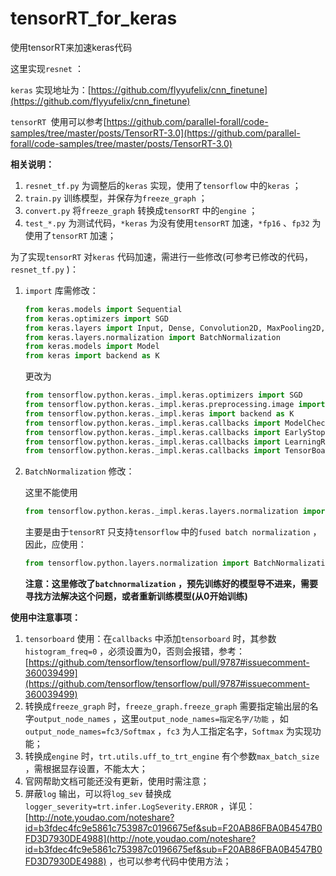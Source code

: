 # tensorRT_for_keras
使用tensorRT来加速keras代码



这里实现`resnet` ：

`keras` 实现地址为：[https://github.com/flyyufelix/cnn_finetune](https://github.com/flyyufelix/cnn_finetune)

`tensorRT `使用可以参考[https://github.com/parallel-forall/code-samples/tree/master/posts/TensorRT-3.0](https://github.com/parallel-forall/code-samples/tree/master/posts/TensorRT-3.0)



**相关说明：** 

1. `resnet_tf.py` 为调整后的`keras` 实现，使用了`tensorflow` 中的`keras` ；
2. `train.py` 训练模型，并保存为`freeze_graph` ；
3. `convert.py` 将`freeze_graph` 转换成`tensorRT` 中的`engine` ；
4. `test_*.py` 为测试代码，`*keras` 为没有使用`tensorRT` 加速，`*fp16` 、`fp32` 为使用了`tensorRT` 加速；



为了实现`tensorRT` 对`keras` 代码加速，需进行一些修改(可参考已修改的代码，`resnet_tf.py` )：

1. `import` 库需修改：

   ```python
   from keras.models import Sequential
   from keras.optimizers import SGD
   from keras.layers import Input, Dense, Convolution2D, MaxPooling2D, AveragePooling2D, ZeroPadding2D, Dropout, Flatten, merge, Reshape, Activation
   from keras.layers.normalization import BatchNormalization
   from keras.models import Model
   from keras import backend as K
   ```

   更改为

   ```python
   from tensorflow.python.keras._impl.keras.optimizers import SGD
   from tensorflow.python.keras._impl.keras.preprocessing.image import ImageDataGenerator
   from tensorflow.python.keras._impl.keras import backend as K
   from tensorflow.python.keras._impl.keras.callbacks import ModelCheckpoint
   from tensorflow.python.keras._impl.keras.callbacks import EarlyStopping
   from tensorflow.python.keras._impl.keras.callbacks import LearningRateScheduler
   from tensorflow.python.keras._impl.keras.callbacks import TensorBoard
   ```

2. `BatchNormalization` 修改：

   这里不能使用

   ```python
   from tensorflow.python.keras._impl.keras.layers.normalization import BatchNormalization
   ```

   主要是由于`tensorRT` 只支持`tensorflow` 中的`fused batch normalization` ，因此，应使用：

   ```python
   from tensorflow.python.layers.normalization import BatchNormalization
   ```

   **注意：这里修改了`batchnormalization` ，预先训练好的模型导不进来，需要寻找方法解决这个问题，或者重新训练模型(从0开始训练)**



**使用中注意事项：**

1. `tensorboard` 使用：在`callbacks` 中添加`tensorboard` 时，其参数`histogram_freq=0` ，必须设置为0，否则会报错，参考：[https://github.com/tensorflow/tensorflow/pull/9787#issuecomment-360039499](https://github.com/tensorflow/tensorflow/pull/9787#issuecomment-360039499)
2. 转换成`freeze_graph` 时，`freeze_graph.freeze_graph` 需要指定输出层的名字`output_node_names` ，这里`output_node_names=指定名字/功能` ，如`output_node_names=fc3/Softmax` ，`fc3` 为人工指定名字，`Softmax` 为实现功能；
3. 转换成`engine` 时，`trt.utils.uff_to_trt_engine` 有个参数`max_batch_size` ，需根据显存设置，不能太大；
4. 官网帮助文档可能还没有更新，使用时需注意；
5. 屏蔽`log` 输出，可以将`log_sev` 替换成`logger_severity=trt.infer.LogSeverity.ERROR` ，详见：[http://note.youdao.com/noteshare?id=b3fdec4fc9e5861c753987c0196675ef&sub=F20AB86FBA0B4547B0FD3D7930DE4988](http://note.youdao.com/noteshare?id=b3fdec4fc9e5861c753987c0196675ef&sub=F20AB86FBA0B4547B0FD3D7930DE4988) ，也可以参考代码中使用方法；


